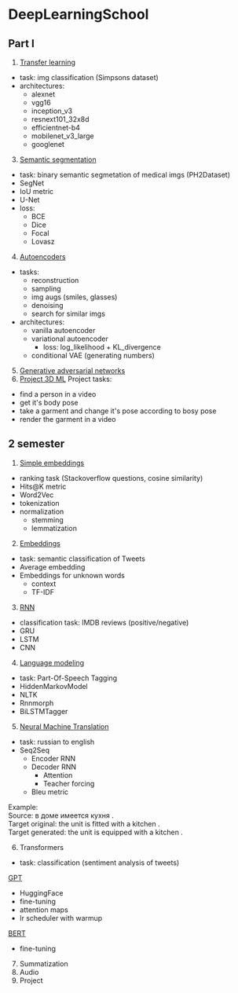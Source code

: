 # DeepLearningSchool

## Part I
    
1. [Transfer learning](https://nbviewer.org/github/Uniholder/DeepLearningSchool/blob/main/1_semester/8_CNN_HW_Kaggle_Simpsons/simpsons_transfer_learning.ipynb)
- task: img classification (Simpsons dataset)
- architectures:
  - alexnet
  - vgg16
  - inception_v3
  - resnext101_32x8d
  - efficientnet-b4
  - mobilenet_v3_large
  - googlenet
      
3. [Semantic segmentation](https://github.com/Uniholder/DeepLearningSchool/blob/main/1_semester/9_Semantic_segmentation/%5Bhw%5Dsemantic_segmentation.ipynb)
  - task: binary semantic segmetation of medical imgs (PH2Dataset)
  - SegNet
  - IoU metric
  - U-Net
  - loss:
    - BCE
    - Dice
    - Focal
    - Lovasz
    
4. [Autoencoders](https://github.com/Uniholder/DeepLearningSchool/blob/main/1_semester/12_Autoencoders/%5Bhw%5Dautoencoders.ipynb)
  - tasks:
    - reconstruction
    - sampling
    - img augs (smiles, glasses)
    - denoising
    - search for similar imgs
  - architectures:
    - vanilla autoencoder
    - variational autoencoder
      - loss: log_likelihood + KL_divergence
    - conditional VAE (generating numbers)
    
5. [Generative adversarial networks](https://github.com/Uniholder/DeepLearningSchool/blob/main/1_semester/13_GAN/%5Bhw%5Dgan.ipynb)
6. [Project 3D ML](https://github.com/Uniholder/DeepLearningSchool/blob/main/1_semester/14_3D_ML_project/Project/Project.ipynb)
Project tasks:
  - find a person in a video
  - get it's body pose
  - take a garment and change it's pose according to bosy pose
  - render the garment in a video

## 2 semester

1. [Simple embeddings](https://github.com/Uniholder/DeepLearningSchool/blob/main/2_semester/1_NLP/%5Bhomework%5Dsimple_embeddings.ipynb)
  - ranking task (Stackoverflow questions, cosine similarity)
  - Hits@K metric
  - Word2Vec
  - tokenization
  - normalization
    - stemming
    - lemmatization

2. [Embeddings](https://github.com/Uniholder/DeepLearningSchool/blob/main/2_semester/2_Embeddings/%5Bhomework%5Dembeddings.ipynb)
  - task: semantic classification of Tweets
  - Average embedding
  - Embeddings for unknown words
    - context
    - TF-IDF
    
3. [RNN](https://github.com/Uniholder/DeepLearningSchool/blob/main/2_semester/3_RNN/%5Bhomework%5Dclassification.ipynb)
  - classification task: IMDB reviews (positive/negative)
  - GRU
  - LSTM
  - CNN
  
4. [Language modeling](https://github.com/Uniholder/DeepLearningSchool/blob/main/2_semester/4_Language_modelling/%5Bhomework%5Dlanguage_model.ipynb)
  - task: Part-Of-Speech Tagging
  - HiddenMarkovModel
  - NLTK
  - Rnnmorph
  - BiLSTMTagger
  
5. [Neural Machine Translation](https://github.com/Uniholder/DeepLearningSchool/blob/main/2_semester/5_NMT/%5Bhomework%5DNeuralMachineTranslation.ipynb)
  - task: russian to english
  - Seq2Seq
    - Encoder RNN
    - Decoder RNN
      - Attention
      - Teacher forcing
    - Bleu metric
  
  Example:<br>
  Source: в доме имеется кухня .<br>
  Target original: the unit is fitted with a kitchen .<br>
  Target generated: the unit is equipped with a kitchen .<br>
  
6. Transformers
  - task: classification (sentiment analysis of tweets)
  
[GPT](https://github.com/Uniholder/DeepLearningSchool/blob/main/2_semester/6_Transformers/%5Bhomework_part1%5DGPT.ipynb)
  - HuggingFace
  - fine-tuning
  - attention maps
  - lr scheduler with warmup
  
[BERT](https://github.com/Uniholder/DeepLearningSchool/blob/main/2_semester/6_Transformers/%5Bhomework_part2%5DBERT_for_text_classification.ipynb)
  - fine-tuning
  
7. Summatization
8. Audio
9. Project
